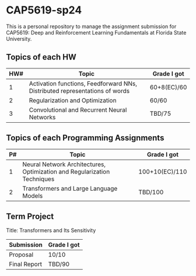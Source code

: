 # CAP5619-sp24

This is a personal repository to manage the assignment submission for CAP5619: Deep and Reinforcement Learning Fundamentals at Florida State University.

## Topics of each HW

|HW#|Topic|Grade I got|
|----|----|----|
|1|Activation functions, Feedforward NNs, Distributed representations of words|60+8(EC)/60|
|2|Regularization and Optimization|60/60|
|3|Convolutional and Recurrent Neural Networks|TBD/75|


## Topics of each Programming Assignments

|P#|Topic|Grade I got|
|----|----|----|
|1|Neural Network Architectures, Optimization and Regularization Techniques|100+10(EC)/110|
|2|Transformers and Large Language Models|TBD/100|

## Term Project

Title: Transformers and Its Sensitivity

|Submission|Grade I got|
|----|----|
|Proposal|10/10|
|Final Report|TBD/90|
